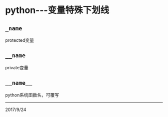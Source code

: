 # python---变量特殊下划线

## `_name`
protected变量  

## `__name`
private变量  

## `__name__`
python系统函数名，可覆写  


---
2017/9/24  
